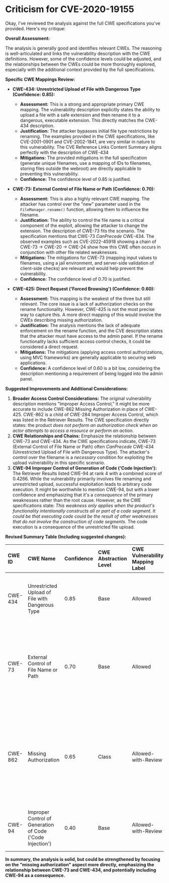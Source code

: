 # Criticism for CVE-2020-19155

Okay, I've reviewed the analysis against the full CWE specifications you've provided. Here's my critique:

**Overall Assessment:**

The analysis is generally good and identifies relevant CWEs. The reasoning is well-articulated and links the vulnerability description with the CWE definitions. However, some of the confidence levels could be adjusted, and the relationships between the CWEs could be more thoroughly explored, especially with the additional context provided by the full specifications.

**Specific CWE Mappings Review:**

*   **CWE-434: Unrestricted Upload of File with Dangerous Type (Confidence: 0.85):**

    *   **Assessment:** This is a strong and appropriate primary CWE mapping. The vulnerability description explicitly states the ability to upload a file with a safe extension and then rename it to a dangerous, executable extension. This directly matches the CWE-434 description.
    *   **Justification:** The attacker bypasses initial file type restrictions by renaming. The examples provided in the CWE specifications, like CVE-2001-0901 and CVE-2002-1841, are very similar in nature to this vulnerability. The CVE Reference Links Content Summary aligns perfectly with the description of CWE-434
    *   **Mitigations:** The provided mitigations in the full specification (generate unique filenames, use a mapping of IDs to filenames, storing files outside the webroot) are directly applicable to preventing this vulnerability.
    *   **Confidence:** The confidence level of 0.85 is justified.
*   **CWE-73: External Control of File Name or Path (Confidence: 0.70):**

    *   **Assessment:** This is also a highly relevant CWE mapping. The attacker has control over the "new" parameter used in the `FileManager.rename()` function, allowing them to influence the filename.
    *   **Justification:**  The ability to control the file name is a critical component of the exploit, allowing the attacker to change the extension. The description of CWE-73 fits the scenario. The specification mentions that CWE-73 *CanPrecede* CWE-434. The observed examples such as CVE-2022-45918 showing a chain of CWE-73 -> CWE-20 -> CWE-24 show how this CWE often occurs in conjunction with other file related weaknesses.
    *   **Mitigations:** The mitigations for CWE-73 (mapping input values to filenames, using a jail environment, and server-side validation of client-side checks) are relevant and would help prevent the vulnerability.
    *   **Confidence:** The confidence level of 0.70 is justified.

*   **CWE-425: Direct Request ('Forced Browsing') (Confidence: 0.60):**

    *   **Assessment:** This mapping is the weakest of the three but still relevant. The core issue is a lack of authorization checks on the rename functionality. However, CWE-425 is not the most precise way to capture this. A more direct mapping of this would involve the CWEs describing missing authorization.
    *   **Justification:** The analysis mentions the lack of adequate enforcement on the rename function, and the CVE description states that the attacker must have access to the admin panel. If the rename functionality lacks sufficient access control checks, it could be considered a direct request.
    *   **Mitigations:** The mitigations (applying access control authorizations, using MVC frameworks) are generally applicable to securing web applications.
    *   **Confidence:** A confidence level of 0.60 is a bit low, considering the description mentioning a requirement of being logged into the admin panel.

**Suggested Improvements and Additional Considerations:**

1.  **Broader Access Control Considerations:** The original vulnerability description mentions "Improper Access Control," it might be more accurate to include CWE-862 Missing Authorization in place of CWE-425. CWE-862 is a child of CWE-284 Improper Access Control, which was listed in the Retriever Results. The CWE specification directly states: the product *does not perform an authorization check when an actor attempts to access a resource or perform an action.*
2.  **CWE Relationships and Chains:** Emphasize the relationship between CWE-73 and CWE-434. As the CWE specifications indicate, CWE-73 (External Control of File Name or Path) often *CanPrecede* CWE-434 (Unrestricted Upload of File with Dangerous Type). The attacker's control over the filename is a *necessary* condition for exploiting the upload vulnerability in this specific scenario.
3.  **CWE-94 Improper Control of Generation of Code ('Code Injection'):** The Retriever Results listed CWE-94 at rank 4 with a combined score of 0.4266. While the vulnerability primarily involves file renaming and unrestricted upload, successful exploitation leads to arbitrary code execution. It might be worthwhile to mention CWE-94, but with a lower confidence and emphasizing that it's a *consequence* of the primary weaknesses rather than the root cause. However, as the CWE specifications state: *This weakness only applies when the product's functionality intentionally constructs all or part of a code segment. It could be that executing code could be the result of other weaknesses that do not involve the construction of code segments.* The code execution is a consequence of the unrestricted file upload.

**Revised Summary Table (Including suggested changes):**

| CWE ID  | CWE Name                                        | Confidence | CWE Abstraction Level | CWE Vulnerability Mapping Label | CWE-Vulnerability Mapping Notes                                                                                                                                           |
| :------ | :---------------------------------------------- | :--------- | :---------------------- | :-------------------------------- | :---------------------------------------------------------------------------------------------------------------------------------------------------------------------- |
| CWE-434 | Unrestricted Upload of File with Dangerous Type | 0.85       | Base                    | Allowed                           | The attacker uploads a file with a safe extension and then renames it to a malicious extension.                                                                           |
| CWE-73  | External Control of File Name or Path           | 0.70       | Base                    | Allowed                           | The product allows user input to control or influence paths or file names that are used in filesystem operations. Necessary to exploit CWE-434.                        |
| CWE-862 | Missing Authorization                           | 0.65       | Class                   | Allowed-with-Review               | The web application does not adequately enforce appropriate authorization on the file rename functionality. This is the missing authorization on a critical function.  |
| CWE-94  | Improper Control of Generation of Code ('Code Injection')                           | 0.40       | Base                  | Allowed-with-Review               | This is a *consequence* of successfully exploiting the other weaknesses.                                                           |

**In summary, the analysis is solid, but could be strengthened by focusing on the "missing authorization" aspect more directly, emphasizing the relationship between CWE-73 and CWE-434, and potentially including CWE-94 as a consequence.**